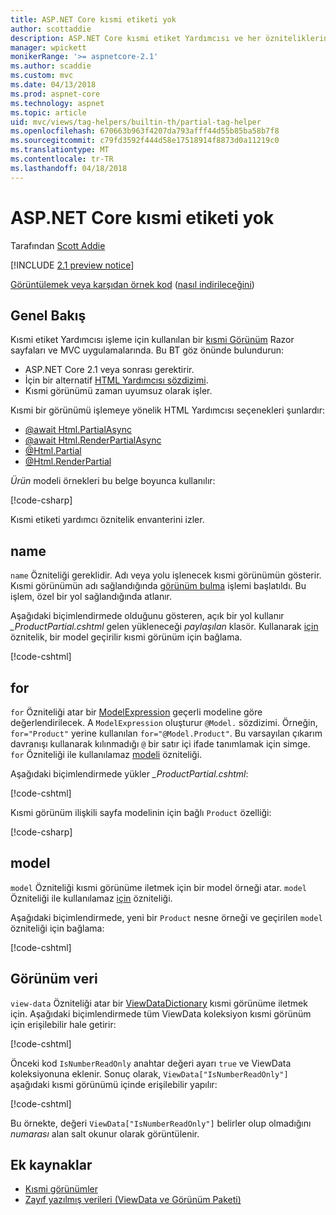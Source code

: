 ```yaml
---
title: ASP.NET Core kısmi etiketi yok
author: scottaddie
description: ASP.NET Core kısmi etiket Yardımcısı ve her özniteliklerini yürütmek kısmi bir görünümü işlemeye rol bulur.
manager: wpickett
monikerRange: '>= aspnetcore-2.1'
ms.author: scaddie
ms.custom: mvc
ms.date: 04/13/2018
ms.prod: aspnet-core
ms.technology: aspnet
ms.topic: article
uid: mvc/views/tag-helpers/builtin-th/partial-tag-helper
ms.openlocfilehash: 670663b963f4207da793afff44d55b85ba58b7f8
ms.sourcegitcommit: c79fd3592f444d58e17518914f8873d0a11219c0
ms.translationtype: MT
ms.contentlocale: tr-TR
ms.lasthandoff: 04/18/2018
---
```

# <a name="partial-tag-helper-in-aspnet-core"></a>ASP.NET Core kısmi etiketi yok

Tarafından [Scott Addie](https://github.com/scottaddie)

[!INCLUDE [2.1 preview notice](~/includes/2.1.md)]

[Görüntülemek veya karşıdan örnek kod](https://github.com/aspnet/Docs/tree/master/aspnetcore/mvc/views/tag-helpers/built-in/samples) ([nasıl indirileceğini](xref:tutorials/index#how-to-download-a-sample))

## <a name="overview"></a>Genel Bakış

Kısmi etiket Yardımcısı işleme için kullanılan bir [kısmi Görünüm](xref:mvc/views/partial) Razor sayfaları ve MVC uygulamalarında. Bu BT göz önünde bulundurun:

* ASP.NET Core 2.1 veya sonrası gerektirir.
* İçin bir alternatif [HTML Yardımcısı sözdizimi](xref:mvc/views/partial#referencing-a-partial-view).
* Kısmi görünümü zaman uyumsuz olarak işler.

Kısmi bir görünümü işlemeye yönelik HTML Yardımcısı seçenekleri şunlardır:

* [@await Html.PartialAsync](/dotnet/api/microsoft.aspnetcore.mvc.rendering.htmlhelperpartialextensions.partialasync)
* [@await Html.RenderPartialAsync](/dotnet/api/microsoft.aspnetcore.mvc.rendering.htmlhelperpartialextensions.renderpartialasync)
* [@Html.Partial](/dotnet/api/microsoft.aspnetcore.mvc.rendering.htmlhelperpartialextensions.partial)
* [@Html.RenderPartial](/dotnet/api/microsoft.aspnetcore.mvc.rendering.htmlhelperpartialextensions.renderpartial)

*Ürün* modeli örnekleri bu belge boyunca kullanılır:

[!code-csharp[](samples/TagHelpersBuiltIn/Models/Product.cs)]

Kısmi etiketi yardımcı öznitelik envanterini izler.

## <a name="name"></a>name

`name` Özniteliği gereklidir. Adı veya yolu işlenecek kısmi görünümün gösterir. Kısmi görünümün adı sağlandığında [görünüm bulma](xref:mvc/views/overview#view-discovery) işlemi başlatıldı. Bu işlem, özel bir yol sağlandığında atlanır.

Aşağıdaki biçimlendirmede olduğunu gösteren, açık bir yol kullanır *_ProductPartial.cshtml* gelen yükleneceği *paylaşılan* klasör. Kullanarak [için](#for) öznitelik, bir model geçirilir kısmi görünüm için bağlama.

[!code-cshtml[](samples/TagHelpersBuiltIn/Pages/Product.cshtml?name=snippet_Name)]

## <a name="for"></a>for

`for` Özniteliği atar bir [ModelExpression](/dotnet/api/microsoft.aspnetcore.mvc.viewfeatures.modelexpression) geçerli modeline göre değerlendirilecek. A `ModelExpression` oluşturur `@Model.` sözdizimi. Örneğin, `for="Product"` yerine kullanılan `for="@Model.Product"`. Bu varsayılan çıkarım davranışı kullanarak kılınmadığı `@` bir satır içi ifade tanımlamak için simge. `for` Özniteliği ile kullanılamaz [modeli](#model) özniteliği.

Aşağıdaki biçimlendirmede yükler *_ProductPartial.cshtml*:

[!code-cshtml[](samples/TagHelpersBuiltIn/Pages/Product.cshtml?name=snippet_For)]

Kısmi görünüm ilişkili sayfa modelinin için bağlı `Product` özelliği:

[!code-csharp[](samples/TagHelpersBuiltIn/Pages/Product.cshtml.cs?highlight=8)]

## <a name="model"></a>model

`model` Özniteliği kısmi görünüme iletmek için bir model örneği atar. `model` Özniteliği ile kullanılamaz [için](#for) özniteliği.

Aşağıdaki biçimlendirmede, yeni bir `Product` nesne örneği ve geçirilen `model` özniteliği için bağlama:

[!code-cshtml[](samples/TagHelpersBuiltIn/Pages/Product.cshtml?name=snippet_Model)]

## <a name="view-data"></a>Görünüm veri

`view-data` Özniteliği atar bir [ViewDataDictionary](/dotnet/api/microsoft.aspnetcore.mvc.viewfeatures.viewdatadictionary) kısmi görünüme iletmek için. Aşağıdaki biçimlendirmede tüm ViewData koleksiyon kısmi görünüm için erişilebilir hale getirir:

[!code-cshtml[](samples/TagHelpersBuiltIn/Pages/Product.cshtml?name=snippet_ViewData&highlight=5-)]

Önceki kod `IsNumberReadOnly` anahtar değeri ayarı `true` ve ViewData koleksiyonuna eklenir. Sonuç olarak, `ViewData["IsNumberReadOnly"]` aşağıdaki kısmi görünümü içinde erişilebilir yapılır:

[!code-cshtml[](samples/TagHelpersBuiltIn/Pages/Shared/_ProductViewDataPartial.cshtml?highlight=5)]

Bu örnekte, değeri `ViewData["IsNumberReadOnly"]` belirler olup olmadığını *numarası* alan salt okunur olarak görüntülenir.

## <a name="additional-resources"></a>Ek kaynaklar

* [Kısmi görünümler](xref:mvc/views/partial)
* [Zayıf yazılmış verileri (ViewData ve Görünüm Paketi)](xref:mvc/views/overview#weakly-typed-data-viewdata-and-viewbag)
